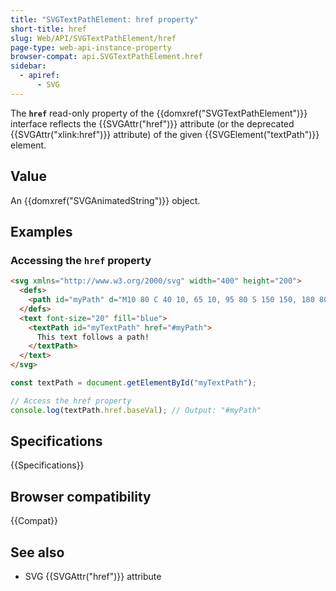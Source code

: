 ```yaml
---
title: "SVGTextPathElement: href property"
short-title: href
slug: Web/API/SVGTextPathElement/href
page-type: web-api-instance-property
browser-compat: api.SVGTextPathElement.href
sidebar:
  - apiref:
      - SVG
---
```


The **`href`** read-only property of the {{domxref("SVGTextPathElement")}} interface reflects the {{SVGAttr("href")}} attribute (or the deprecated {{SVGAttr("xlink:href")}} attribute) of the given {{SVGElement("textPath")}} element.

## Value

An {{domxref("SVGAnimatedString")}} object.

## Examples

### Accessing the `href` property

```html
<svg xmlns="http://www.w3.org/2000/svg" width="400" height="200">
  <defs>
    <path id="myPath" d="M10 80 C 40 10, 65 10, 95 80 S 150 150, 180 80" />
  </defs>
  <text font-size="20" fill="blue">
    <textPath id="myTextPath" href="#myPath">
      This text follows a path!
    </textPath>
  </text>
</svg>
```

```js
const textPath = document.getElementById("myTextPath");

// Access the href property
console.log(textPath.href.baseVal); // Output: "#myPath"
```

## Specifications

{{Specifications}}

## Browser compatibility

{{Compat}}

## See also

- SVG {{SVGAttr("href")}} attribute
